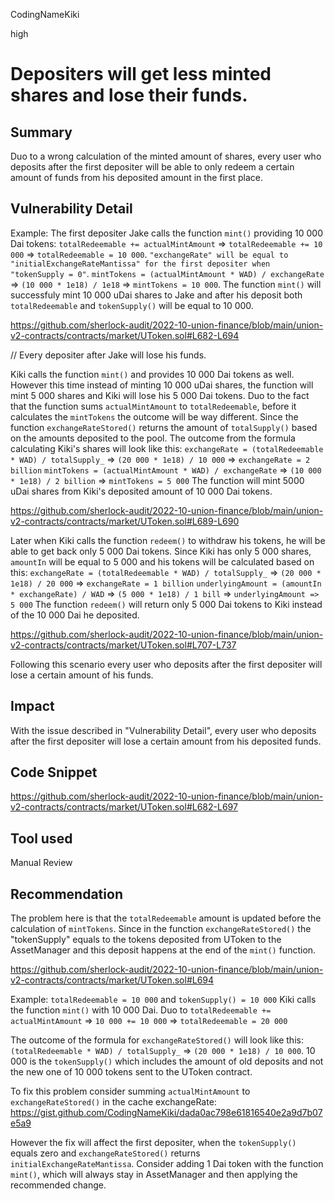 CodingNameKiki

high

# Depositers will get less minted shares and lose their funds.

## Summary
Duo to a wrong calculation of the minted amount of shares, every user who deposits after the first depositer will be able to only redeem a certain amount of funds from his deposited amount in the first place.

## Vulnerability Detail
Example:
The first depositer Jake calls the function `mint()` providing 10 000 Dai tokens:
 `totalRedeemable += actualMintAmount` => `totalRedeemable += 10 000` => `totalRedeemable = 10 000`.
`"exchangeRate" will be equal to "initialExchangeRateMantissa" for the first depositer when "tokenSupply = 0"`.
`mintTokens = (actualMintAmount * WAD) / exchangeRate` => `(10 000 * 1e18) / 1e18` => `mintTokens = 10 000`.
The function `mint()` will successfuly mint 10 000 uDai shares to Jake and after his deposit both `totalRedeemable` and `tokenSupply()` will be equal to 10 000.

https://github.com/sherlock-audit/2022-10-union-finance/blob/main/union-v2-contracts/contracts/market/UToken.sol#L682-L694

// Every depositer after Jake will lose his funds.

Kiki calls the function `mint()` and provides 10 000 Dai tokens as well. However this time instead of minting 10 000 uDai shares, the function will mint 5 000 shares and Kiki will lose his 5 000 Dai tokens. Duo to the fact that the function sums `actualMintAmount` to `totalRedeemable`, before it calculates the `mintTokens` the outcome will be way different. 
Since the function `exchangeRateStored()` returns the amount of `totalSupply()` based on the amounts deposited to the pool. 
The outcome from the formula calculating Kiki's shares will look like this:
`exchangeRate = (totalRedeemable * WAD) / totalSupply_` => `(20 000 * 1e18) / 10 000` => `exchangeRate = 2 billion`
`mintTokens = (actualMintAmount * WAD) / exchangeRate` => `(10 000 * 1e18) / 2 billion` => `mintTokens = 5 000`
The function will mint 5000 uDai shares from Kiki's deposited amount of 10 000 Dai tokens.


https://github.com/sherlock-audit/2022-10-union-finance/blob/main/union-v2-contracts/contracts/market/UToken.sol#L689-L690

Later when Kiki calls the function `redeem()` to withdraw his tokens, he will be able to get back only 5 000 Dai tokens.
Since Kiki has only 5 000 shares, `amountIn` will be equal to 5 000 and his tokens will be calculated based on this:
`exchangeRate = (totalRedeemable * WAD) / totalSupply_` => `(20 000 * 1e18) / 20 000` => `exchangeRate = 1 billion`
`underlyingAmount = (amountIn * exchangeRate) / WAD` => `(5 000 * 1e18) / 1 bill` => `underlyingAmount => 5 000`
The function `redeem()` will return only 5 000 Dai tokens to Kiki instead of the 10 000 Dai he deposited.

https://github.com/sherlock-audit/2022-10-union-finance/blob/main/union-v2-contracts/contracts/market/UToken.sol#L707-L737

Following this scenario every user who deposits after the first depositer will lose a certain amount of his funds.

## Impact
With the issue described in "Vulnerability Detail", every user who deposits after the first depositer will lose a certain amount from his deposited funds.

## Code Snippet

https://github.com/sherlock-audit/2022-10-union-finance/blob/main/union-v2-contracts/contracts/market/UToken.sol#L682-L697

## Tool used

Manual Review

## Recommendation
The problem here is that the `totalRedeemable` amount is updated before the calculation of `mintTokens`. 
Since in the function `exchangeRateStored()` the "tokenSupply" equals to the tokens deposited from UToken to the AssetManager and this deposit happens at the end of the `mint()` function. 

https://github.com/sherlock-audit/2022-10-union-finance/blob/main/union-v2-contracts/contracts/market/UToken.sol#L694

Example:
`totalRedeemable = 10 000` and `tokenSupply() = 10 000`
Kiki calls the function `mint()` with 10 000  Dai.
Duo to `totalRedeemable += actualMintAmount` => `10 000 += 10 000` => `totalRedeemable = 20 000`

The outcome of the formula for `exchangeRateStored()` will look like this:
`(totalRedeemable * WAD) / totalSupply_` => `(20 000 * 1e18) / 10 000`.
10 000 is the `tokenSupply()` which includes the amount of old deposits and not the new one of 10 000 tokens sent to the UToken contract.

To fix this problem consider summing `actualMintAmount` to `exchangeRateStored()` in the cache exchangeRate:
https://gist.github.com/CodingNameKiki/dada0ac798e61816540e2a9d7b07e5a9

However the fix will affect the first depositer, when the `tokenSupply()` equals zero and `exchangeRateStored()` returns `initialExchangeRateMantissa`. Consider adding 1 Dai token with the function `mint()`, which will always stay in AssetManager and then applying the recommended change.